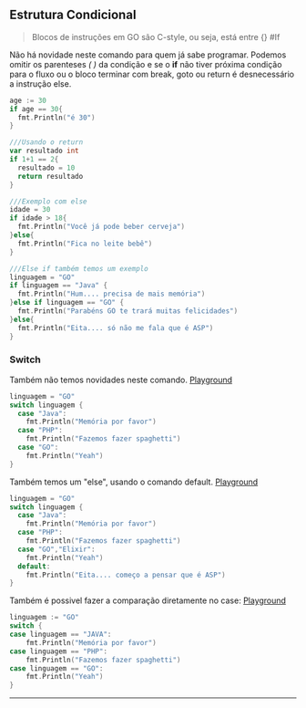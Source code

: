 ## Estrutura Condicional

>Blocos de instruções em GO são C-style, ou seja, está entre {} #If

Não há novidade neste comando para quem já sabe programar. Podemos omitir os parenteses *(* *)* da condição e se o **if** não tiver próxima condição para o fluxo ou o bloco terminar com break, goto ou return é desnecessário a instrução else.
```go
age := 30
if age == 30{
  fmt.Println("é 30")
}

///Usando o return
var resultado int
if 1+1 == 2{
  resultado = 10
  return resultado 
}

///Exemplo com else
idade = 30
if idade > 18{
  fmt.Println("Você já pode beber cerveja")
}else{
  fmt.Println("Fica no leite bebê")
}

///Else if também temos um exemplo
linguagem = "GO"
if linguagem == "Java" {
  fmt.Println("Hum.... precisa de mais memória")
}else if linguagem == "GO" {
  fmt.Println("Parabéns GO te trará muitas felicidades")
}else{
  fmt.Println("Eita.... só não me fala que é ASP")
}
```

### Switch 
Também não temos novidades neste comando. [Playground](https://play.golang.org/p/bvH6FYmkuS)
```go
linguagem = "GO"
switch linguagem {
  case "Java":
    fmt.Println("Memória por favor")
  case "PHP":
    fmt.Println("Fazemos fazer spaghetti")
  case "GO":
    fmt.Println("Yeah")
}
```
Também temos um "else", usando o comando default. [Playground](https://play.golang.org/p/SJ1MLg7uQH)
```go
linguagem = "GO"
switch linguagem {
  case "Java":
    fmt.Println("Memória por favor")
  case "PHP":
    fmt.Println("Fazemos fazer spaghetti")
  case "GO","Elixir":
    fmt.Println("Yeah")
  default:
    fmt.Println("Eita.... começo a pensar que é ASP")
}
```
Também é possivel fazer a comparação diretamente no case: [Playground](https://play.golang.org/p/_mFgZpZAMD) 
```go
linguagem := "GO"
switch {
case linguagem == "JAVA":
    fmt.Println("Memória por favor")
case linguagem == "PHP":
    fmt.Println("Fazemos fazer spaghetti")
case linguagem == "GO":
    fmt.Println("Yeah")
}
```
___

